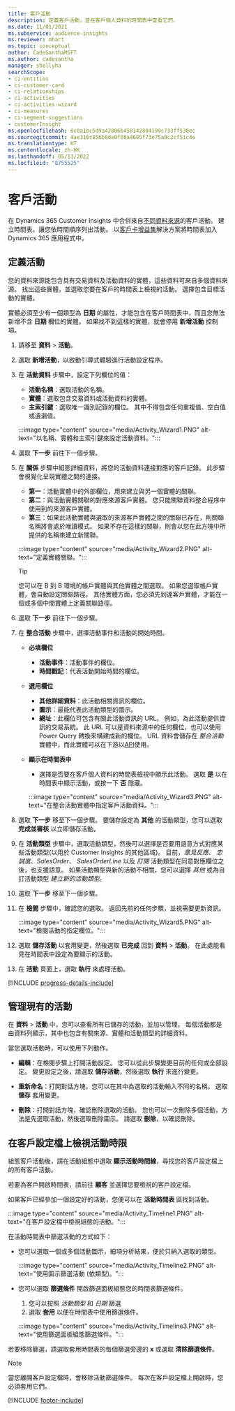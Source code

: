```yaml
---
title: 客戶活動
description: 定義客戶活動，並在客戶個人資料的時間表中查看它們。
ms.date: 11/01/2021
ms.subservice: audience-insights
ms.reviewer: mhart
ms.topic: conceptual
author: CadeSanthaMSFT
ms.author: cadesantha
manager: shellyha
searchScope:
- ci-entities
- ci-customer-card
- ci-relationships
- ci-activities
- ci-activities-wizard
- ci-measures
- ci-segment-suggestions
- customerInsight
ms.openlocfilehash: 6c0a1bc5d9a42806b458142804199c733ff530ec
ms.sourcegitcommit: 4ae316c856b8de0f08a4605f73e75a8c2cf51c4e
ms.translationtype: HT
ms.contentlocale: zh-HK
ms.lasthandoff: 05/13/2022
ms.locfileid: "8755525"
---
```

# <a name="customer-activities"></a>客戶活動

在 Dynamics 365 Customer Insights 中合併來自[不同資料來源](data-sources.md)的客戶活動。 建立時間表，讓您依時間順序列出活動。 以[客戶卡增益集](customer-card-add-in.md)解決方案將時間表加入 Dynamics 365 應用程式中。

## <a name="define-an-activity"></a>定義活動

您的資料來源能包含具有交易資料及活動資料的實體，這些資料可來自多個資料來源。 找出這些實體，並選取您要在客戶的時間表上檢視的活動。 選擇包含目標活動的實體。

實體必須至少有一個類型為 **日期** 的屬性，才能包含在客戶時間表中，而且您無法新增不含 **日期** 欄位的實體。 如果找不到這樣的實體，就會停用 **新增活動** 控制項。

1. 請移至 **資料** > **活動**。

1. 選取 **新增活動**，以啟動引導式體驗進行活動設定程序。

1. 在 **活動資料** 步驟中，設定下列欄位的值：

   - **活動名稱**：選取活動的名稱。
   - **實體**：選取包含交易資料或活動資料的實體。
   - **主索引鍵**：選取唯一識別記錄的欄位。 其中不得包含任何重複值、空白值或遺漏值。

   :::image type="content" source="media/Activity_Wizard1.PNG" alt-text="以名稱、實體和主索引鍵來設定活動資料。":::

1. 選取 **下一步** 前往下一個步驟。

1. 在 **關係** 步驟中組態詳細資料，將您的活動資料連接對應的客戶記錄。 此步驟會視覺化呈現實體之間的連接。  

   - **第一**：活動實體中的外部欄位，用來建立與另一個實體的關聯。
   - **第二**：與活動實體關聯的對應來源客戶實體。 您只能關聯資料整合程序中使用到的來源客戶實體。
   - **第三**：如果此活動實體與選取的來源客戶實體之間的關聯已存在，則關聯名稱將會處於唯讀模式。 如果不存在這樣的關聯，則會以您在此方塊中所提供的名稱來建立新關聯。

   :::image type="content" source="media/Activity_Wizard2.PNG" alt-text="定義實體關聯。":::

   > [!TIP]
   > 您可以在 B 到 B 環境的帳戶實體與其他實體之間選取。 如果您選取帳戶實體，會自動設定關聯路徑。 其他實體方面，您必須先到達客戶實體，才能在一個或多個中間實體上定義關聯路徑。

1. 選取 **下一步** 前往下一個步驟。 

1. 在 **整合活動** 步驟中，選擇活動事件和活動的開始時間。 
   - **必填欄位**
      - **活動事件**：活動事件的欄位。
      - **時間戳記**：代表活動開始時間的欄位。

   - **選用欄位**
      - **其他詳細資料**：此活動相關資訊的欄位。
      - **圖示**：最能代表此活動類型的圖示。
      - **網址**：此欄位可包含有關此活動資訊的 URL。 例如，為此活動提供資訊的交易系統。 此 URL 可以是資料來源中的任何欄位，也可以使用 Power Query 轉換來構建成新的欄位。 URL 資料會儲存在 *整合活動* 實體中，而此實體可以在下游以[API](apis.md)使用。

   - **顯示在時間表中**
      - 選擇是否要在客戶個人資料的時間表檢視中顯示此活動。 選取 **是** 以在時間表中顯示活動，或按一下 **否** 隱藏。

      :::image type="content" source="media/Activity_Wizard3.PNG" alt-text="在整合活動實體中指定客戶活動資料。":::

1. 選取 **下一步** 移至下一個步驟。 要儲存設定為 **其他** 的活動類型，您可以選取 **完成並審核** 以立即儲存活動。 

1. 在 **活動類型** 步驟中，選取活動類型，然後可以選擇是否要用語意方式對應某些活動類型(以用於 Customer Insights 的其他區域)。 目前，*意見反應*、 *忠誠度*、*SalesOrder*、 *SalesOrderLine* 以及 *訂閱* 活動類型在同意對應欄位之後，也支援語意。 如果活動類型與新的活動不相關，您可以選擇 *其他* 或為自訂活動類型 *建立新的活動類型*。

1. 選取 **下一步** 移至下一個步驟。 

1. 在 **檢閱** 步驟中，確認您的選取。 返回先前的任何步驟，並視需要更新資訊。

   :::image type="content" source="media/Activity_Wizard5.PNG" alt-text="檢閱活動的指定欄位。":::
   
1. 選取 **儲存活動** 以套用變更，然後選取 **已完成** 回到 **資料** > **活動**。 在此處能看見在時間表中設定為要顯示的活動。 

1. 在 **活動** 頁面上，選取 **執行** 來處理活動。 

[!INCLUDE [progress-details-include](includes/progress-details-pane.md)]

## <a name="manage-existing-activities"></a>管理現有的活動

在 **資料** > **活動** 中，您可以查看所有已儲存的活動，並加以管理。 每個活動都是由資料列顯示，其中也包含有關來源、實體和活動類型的詳細資料。

當您選取活動時，可以使用下列動作。 

- **編輯**：在檢閱步驟上打開活動設定。 您可以從此步驟變更目前的任何或全部設定。 變更設定之後，請選取 **儲存活動**，然後選取 **執行** 來進行變更。

- **重新命名**：打開對話方塊，您可以在其中為選取的活動輸入不同的名稱。 選取 **儲存** 套用變更。

- **刪除**：打開對話方塊，確認刪除選取的活動。 您也可以一次刪除多個活動，方法是先選取活動，然後選取刪除圖示。 請選取 **刪除**，以確認刪除。

## <a name="view-activity-timelines-on-customer-profiles"></a>在客戶設定檔上檢視活動時限

組態客戶活動後，請在活動組態中選取 **顯示活動時間線**，尋找您的客戶設定檔上的所有客戶活動。

若要為客戶開啟時間表，請前往 **顧客** 並選擇您要檢視的客戶設定檔。

如果客戶已經參加一個設定好的活動，您便可以在 **活動時間表** 區找到活動。

:::image type="content" source="media/Activity_Timeline1.PNG" alt-text="在客戶設定檔中檢視組態的活動。":::

在活動時間表中篩選活動的方式如下：

- 您可以選取一個或多個活動圖示，細項分析結果，便於只納入選取的類型。

  :::image type="content" source="media/Activity_Timeline2.PNG" alt-text="使用圖示篩選活動 (依類型)。":::

- 您可以選取 **篩選條件** 開啟篩選面板組態您的時間表篩選條件。

   1. 您可以按照 *活動類型* 和 *日期* 篩選
   1. 選取 **套用** 以便在時間表中使用篩選條件。

   :::image type="content" source="media/Activity_Timeline3.PNG" alt-text="使用篩選面板組態篩選條件。":::

若要移除篩選，請選取套用時間表的每個篩選旁邊的 **x** 或選取 **清除篩選條件**。


> [!NOTE]
> 當您離開客戶設定檔時，會移除活動篩選條件。 每次在客戶設定檔上開啟時，您必須套用它們。

[!INCLUDE [footer-include](includes/footer-banner.md)]

